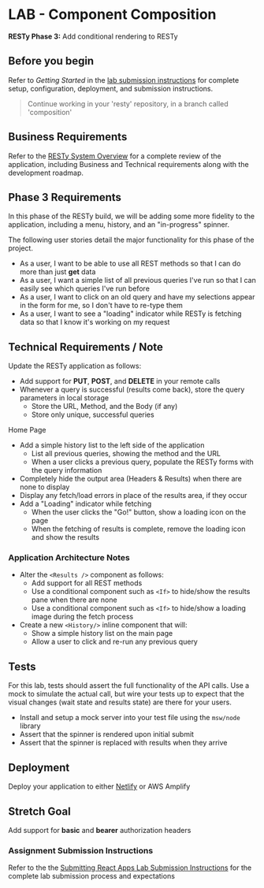 # LAB - Component Composition

**RESTy Phase 3:** Add conditional rendering to RESTy

## Before you begin

Refer to *Getting Started*  in the [lab submission instructions](../../../reference/submission-instructions/labs/README.md) for complete setup, configuration, deployment, and submission instructions.

> Continue working in your 'resty' repository, in a branch called 'composition'

## Business Requirements

Refer to the [RESTy System Overview](../../apps-and-libraries/resty/README.md) for a complete review of the application, including Business and Technical requirements along with the development roadmap.

## Phase 3 Requirements

In this phase of the RESTy build, we will be adding some more fidelity to the application, including a menu, history, and an "in-progress" spinner.

The following user stories detail the major functionality for this phase of the project.

- As a user, I want to be able to use all REST methods so that I can do more than just **get** data
- As a user, I want a simple list of all previous queries I've run so that I can easily see which queries I've run before
- As a user, I want to click on an old query and have my selections appear in the form for me, so I don't have to re-type them
- As a user, I want to see a "loading" indicator while RESTy is fetching data so that I know it's working on my request

## Technical Requirements / Note

Update the RESTy application as follows:

- Add support for **PUT**, **POST**, and **DELETE** in your remote calls
- Whenever a query is successful (results come back), store the query parameters in local storage
  - Store the URL, Method, and the Body (if any)
  - Store only unique, successful queries

Home Page

- Add a simple history list to the left side of the application
  - List all previous queries, showing the method and the URL
  - When a user clicks a previous query, populate the RESTy forms with the query information
- Completely hide the output area (Headers & Results) when there are none to display
- Display any fetch/load errors in place of the results area, if they occur
- Add a "Loading" indicator while fetching
  - When the user clicks the "Go!" button, show a loading icon on the page
  - When the fetching of results is complete, remove the loading icon and show the results

### Application Architecture Notes

- Alter the `<Results />` component as follows:
  - Add support for all REST methods
  - Use a conditional component such as `<If>` to hide/show the results pane when there are none
  - Use a conditional component such as `<If>` to hide/show a loading image during the fetch process
- Create a new `<History/>` inline component that will:
  - Show a simple history list on the main page
  - Allow a user to click and re-run any previous query

## Tests

For this lab, tests should assert the full functionality of the API calls. Use a mock to simulate the actual call, but wire your tests up to expect that the visual changes (wait state and results state) are there for your users.

- Install and setup a mock server into your test file using the `msw/node` library
- Assert that the spinner is rendered upon initial submit
- Assert that the spinner is replaced with results when they arrive

## Deployment

Deploy your application to either [Netlify](https://www.netlify.com/) or AWS Amplify

## Stretch Goal

Add support for **basic** and **bearer** authorization headers

### Assignment Submission Instructions

Refer to the the [Submitting React Apps Lab Submission Instructions](../../../reference/submission-instructions/labs/react-apps.md) for the complete lab submission process and expectations

